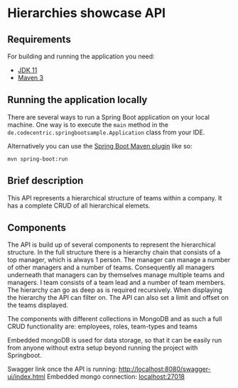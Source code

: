 # Hierarchies showcase API

## Requirements

For building and running the application you need:

- [JDK 11](https://www.oracle.com/nl/java/technologies/javase/jdk11-archive-downloads.html)
- [Maven 3](https://maven.apache.org)

## Running the application locally

There are several ways to run a Spring Boot application on your local machine. One way is to execute the `main` method in the `de.codecentric.springbootsample.Application` class from your IDE.

Alternatively you can use the [Spring Boot Maven plugin](https://docs.spring.io/spring-boot/docs/current/reference/html/build-tool-plugins-maven-plugin.html) like so:

```shell
mvn spring-boot:run
```

## Brief description

This API represents a hierarchical structure of teams within a company. It has a complete CRUD of all hierarchical elemets.

## Components

The API is build up of several components to represent the hierarchical structure. In the full structure there is a hierarchy chain
that consists of a top manager, which is always 1 person. The manager can manage a number of other managers and a number of teams.
Consequently all managers underneath that managers can by themselves manage multiple teams and managers. I team consists of
a team lead and a number of team members. The hierarchy can go as deep as is required recursively. When displaying the hierarchy
the API can filter on. The API can also set a limit and offset on the teams displayed. 

The components with different collections in MongoDB and as such a full CRUD functionality are: employees, roles, team-types
and teams

Embedded mongoDB is used for data storage, so that it can be easily run from anyone without extra setup beyond running 
the project with Springboot.

Swagger link once the API is running: [http://localhost:8080/swagger-ui/index.html](http://localhost:8080/swagger-ui/index.html)
Embedded mongo connection: [localhost:27018](localhost:27018)